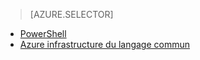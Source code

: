 > [AZURE.SELECTOR]
- [PowerShell](../articles/virtual-network/virtual-networks-create-nsg-classic-ps.md)
- [Azure infrastructure du langage commun](../articles/virtual-network/virtual-networks-create-nsg-classic-cli.md)